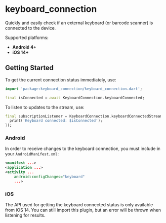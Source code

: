# keyboard_connection

Quickly and easily check if an external keyboard (or barcode scanner) is connected to the device.

Supported platforms:
- **Android 4+**
- **iOS 14+**

## Getting Started

To get the current connection status immediately, use:

```Dart
import 'package:keyboard_connection/keyboard_connection.dart';

final isConnected = await KeyboardConnection.keyboardConnected;
```

To listen to updates to the stream, use:

```Dart
final subscriptionListener = KeyboardConnection.keyboardConnectedStream.listen((isConnected) {
  print('Keyboard connected: $isConnected');
});
```

### Android

In order to receive changes to the keyboard connection, you must include in your `AndroidManifest.xml`:
```XML
<manifest ...>
<application ...>
<activity ...
    android:configChanges="keyboard"
    ...>
```

### iOS

The API used for getting the keyboard connected status is only available from iOS 14.
You can still import this plugin, but an error will be thrown when listening for results. 

